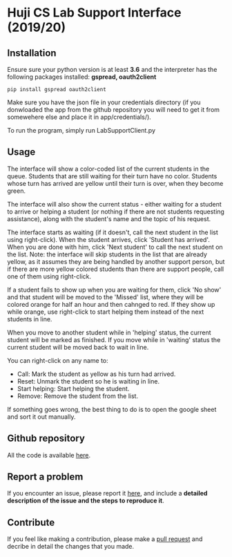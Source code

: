 # Huji CS Lab Support Interface (2019/20)

## Installation

Ensure sure your python version is at least **3.6** and the interpreter has the following packages installed:
**gspread, oauth2client**

```
pip install gspread oauth2client
```

Make sure you have the json file in your credentials directory (if you donwloaded the app from the github repository you will need to get it from somewehere else and place it in app/credentials/).

To run the program, simply run LabSupportClient.py


## Usage

The interface will show a color-coded list of the current students in the queue. Students that are still
waiting for their turn have no color. Students whose turn has arrived are yellow until their turn is over,
when they become green.

The interface will also show the current status - either waiting for a student to arrive or helping a student
(or nothing if there are not students requesting assistance), along with the student's name and the topic of his request.

The interface starts as waiting (if it doesn't, call the next student in the list using right-click).
When the student arrives, click 'Student has arrived'. When you are done with him, click 'Next student' to
call the next student on the list. Note: the interface will skip students in the list that are already yellow,
as it assumes they are being handled by another support person, but if there are more yellow colored students
than there are support people, call one of them using right-click.

If a student fails to show up when you are waiting for them, click 'No show' and that student will be moved to
the 'Missed' list, where they will be colored orange for half an hour and then cahnged to red.
If they show up while orange, use right-click to start helping them instead of the next students in line.

When you move to another student while in 'helping' status, the current student will be marked as finished.
If you move while in 'waiting' status the current student will be moved back to wait in line.

You can right-click on any name to:

- Call: Mark the student as yellow as his turn had arrived.
- Reset: Unmark the student so he is waiting in line.
- Start helping: Start helping the student.
- Remove: Remove the student from the list.

If something goes wrong, the best thing to do is to open the google sheet and sort it out manually.

## Github repository

All the code is available [here](https://github.com/AviH0/LabSupportInterface).

## Report a problem

If you encounter an issue, please report it [here](https://github.com/AviH0/LabSupportInterface/issues/new), and include a **detailed description of the issue and the steps to reproduce it**.

## Contribute

If you feel like making a contribution, please make a [pull request](https://github.com/AviH0/LabSupportInterface/compare) and decribe in detail the changes that you made.

